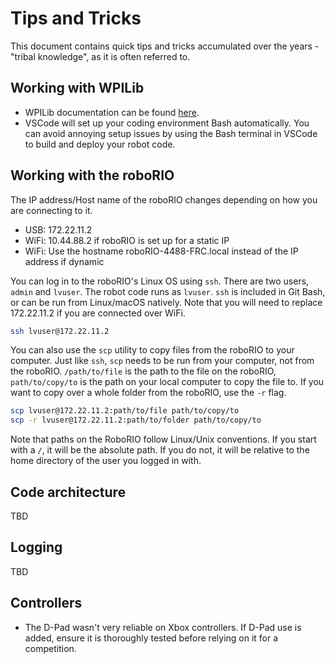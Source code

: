 # Tips and Tricks
This document contains quick tips and tricks accumulated over the years - "tribal knowledge", as it
is often referred to.

## Working with WPILib
- WPILib documentation can be found [here](https://wpilib.screenstepslive.com/).
- VSCode will set up your coding environment Bash automatically. You can avoid annoying setup issues
by using the Bash terminal in VSCode to build and deploy your robot code.

## Working with the roboRIO
The IP address/Host name of the roboRIO changes depending on how you are connecting to it.
- USB: 172.22.11.2
- WiFi: 10.44.88.2 if roboRIO is set up for a static IP
- WiFi: Use the hostname roboRIO-4488-FRC.local instead of the IP address if dynamic

You can log in to the roboRIO's Linux OS using `ssh`. There are two users, `admin` and `lvuser`. The robot
code runs as `lvuser`. `ssh` is included in Git Bash, or can be run from Linux/macOS natively.
Note that you will need to replace 172.22.11.2 if you are connected over WiFi.

```bash
ssh lvuser@172.22.11.2
```

You can also use the `scp` utility to copy files from the roboRIO to your computer. Just like `ssh`,
`scp` needs to be run from your computer, not from the roboRIO. `/path/to/file` is the path to the
file on the roboRIO, `path/to/copy/to` is the path on your local computer to copy the file to.
If you want to copy over a whole folder from the roboRIO, use the `-r` flag.

```bash
scp lvuser@172.22.11.2:path/to/file path/to/copy/to
scp -r lvuser@172.22.11.2:path/to/folder path/to/copy/to
```

Note that paths on the RoboRIO follow Linux/Unix conventions. If you start with a `/`, it will be 
the absolute path. If you do not, it will be relative to the home directory of the user you logged
in with.

## Code architecture
TBD

## Logging
TBD

## Controllers
- The D-Pad wasn't very reliable on Xbox controllers. If D-Pad use is added, ensure it is thoroughly
 tested before relying on it for a competition.
 
